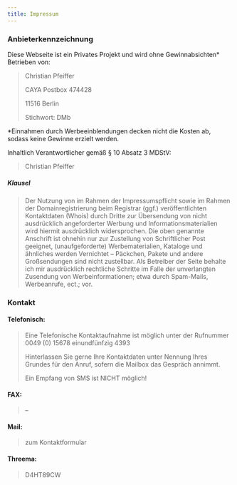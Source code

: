 ```yaml
---
title: Impressum
---
```


### Anbieterkennzeichnung
Diese Webseite ist ein Privates Projekt und wird ohne Gewinnabsichten* Betrieben von:

> Christian Pfeiffer
> 
> CAYA Postbox 474428
> 
> 11516 Berlin
>  
> Stichwort: DMb

*Einnahmen durch Werbeeinblendungen decken nicht die Kosten ab, sodass keine Gewinne erzielt werden.

Inhaltlich Verantwortlicher gemäß § 10 Absatz 3 MDStV:

> Christian Pfeiffer

##### Klausel
> Der Nutzung von im Rahmen der Impressumspflicht sowie im Rahmen der Domainregistrierung beim Registrar (ggf.) veröffentlichten Kontaktdaten (Whois) durch Dritte zur Übersendung von nicht ausdrücklich angeforderter Werbung und Informationsmaterialien wird hiermit ausdrücklich widersprochen.
> Die oben genannte Anschrift ist ohnehin nur zur Zustellung von Schriftlicher Post geeignet, (unaufgeforderte) Werbematerialien, Kataloge und ähnliches werden Vernichtet – Päckchen, Pakete und andere Großsendungen sind nicht zustellbar.
> Als Betreiber der Seite behalte ich mir ausdrücklich rechtliche Schritte im Falle der unverlangten Zusendung von Werbeinformationen; etwa durch Spam-Mails, Werbeanrufe, ect.; vor.

 

### Kontakt

#### Telefonisch:
> Eine Telefonische Kontaktaufnahme ist möglich unter der Rufnummer
> 0049 (0) 15678 einundfünfzig 4393
>  
> Hinterlassen Sie gerne Ihre Kontaktdaten unter Nennung Ihres
> Grundes für den Anruf, sofern die Mailbox das Gespräch annimmt.
>  
> Ein Empfang von SMS ist NICHT möglich!

#### FAX:
> –

#### Mail:
> zum Kontaktformular

#### Threema:
> D4HT89CW
